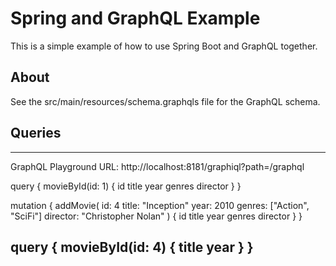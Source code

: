 # Spring and GraphQL Example

This is a simple example of how to use Spring Boot and GraphQL together.

## About

See the src/main/resources/schema.graphqls file for the GraphQL schema. 

## Queries

---

GraphQL Playground URL: http://localhost:8181/graphiql?path=/graphql

query {
movieById(id: 1) {
id
title
year
genres
director
}
}

mutation {
addMovie(
id: 4
title: "Inception"
year: 2010
genres: ["Action", "SciFi"]
director: "Christopher Nolan"
) {
id
title
year
genres
director
}
}

query {
movieById(id: 4) {
title
year
}
}
---

